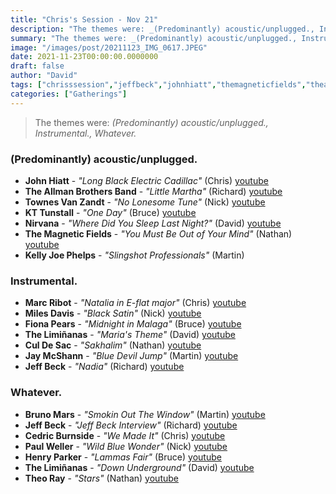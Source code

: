 ```yaml
---
title: "Chris's Session - Nov 21"
description: "The themes were: _(Predominantly) acoustic/unplugged., Instrumental., Whatever._"
summary: "The themes were: _(Predominantly) acoustic/unplugged., Instrumental., Whatever._"
image: "/images/post/20211123_IMG_0617.JPEG"
date: 2021-11-23T00:00:00.0000000
draft: false
author: "David"
tags: ["chrisssession","jeffbeck","johnhiatt","themagneticfields","theallmanbrothersband","nirvana","kellyjoephelps","thelimiñanas","marcribot","milesdavis","jaymcshann","paulweller","theoray","culdesac","brunomars","kttunstall","fionapears","henryparker","townesvanzandt","cedricburnside","youtube"]
categories: ["Gatherings"]
---
```

> The themes were: _(Predominantly) acoustic/unplugged., Instrumental., Whatever._
### (Predominantly) acoustic/unplugged.
- **John Hiatt** - _"Long Black Electric Cadillac"_ (Chris) [youtube](https://www.youtube.com/watch?v=0s48vihzk_E)
- **The Allman Brothers Band** - _"Little Martha"_ (Richard) [youtube](https://www.youtube.com/watch?v=typ2c8JPkLE)
- **Townes Van Zandt** - _"No Lonesome Tune"_ (Nick) [youtube](https://www.youtube.com/watch?v=ssbo6yGq6c4)
- **KT Tunstall** - _"One Day"_ (Bruce) [youtube](https://www.youtube.com/watch?v=xWKj96zhCpw)
- **Nirvana** - _"Where Did You Sleep Last Night?"_ (David) [youtube](https://www.youtube.com/watch?v=hEMm7gxBYSc)
- **The Magnetic Fields** - _"You Must Be Out of Your Mind"_ (Nathan) [youtube](https://www.youtube.com/watch?v=8FOh2hNjBsE)
- **Kelly Joe Phelps** - _"Slingshot Professionals"_ (Martin)
### Instrumental.
- **Marc Ribot** - _"Natalia in E-flat major"_ (Chris) [youtube](https://www.youtube.com/watch?v=_mE7FjnJgNQ)
- **Miles Davis** - _"Black Satin"_ (Nick) [youtube](https://www.youtube.com/watch?v=0RF4CQhcr3E)
- **Fiona Pears** - _"Midnight in Malaga"_ (Bruce) [youtube](https://www.youtube.com/watch?v=s456O9oaC1U)
- **The Limiñanas** - _"Maria's Theme"_ (David) [youtube](https://www.youtube.com/watch?v=yHoY9NqZ29k)
- **Cul De Sac** - _"Sakhalim"_ (Nathan) [youtube](https://www.youtube.com/watch?v=cQKYA6YC0rE)
- **Jay McShann** - _"Blue Devil Jump"_ (Martin) [youtube](https://www.youtube.com/watch?v=xLs4kngzHps)
- **Jeff Beck** - _"Nadia"_ (Richard) [youtube](https://www.youtube.com/watch?v=2t0BLzHCAb4)
### Whatever.
- **Bruno Mars** - _"Smokin Out The Window"_ (Martin) [youtube](https://www.youtube.com/watch?v=GG7fLOmlhYg)
- **Jeff Beck** - _"Jeff Beck Interview"_ (Richard) [youtube](https://www.youtube.com/watch?v=ENLFg2Zvkd4)
- **Cedric Burnside** - _"We Made It"_ (Chris) [youtube](https://www.youtube.com/watch?v=9OxDgqahdtQ)
- **Paul Weller** - _"Wild Blue Wonder"_ (Nick) [youtube](https://www.youtube.com/watch?v=FYR0WNpTzgc)
- **Henry Parker** - _"Lammas Fair"_ (Bruce) [youtube](https://www.youtube.com/watch?v=43e5Ty0BwO8)
- **The Limiñanas** - _"Down Underground"_ (David) [youtube](https://www.youtube.com/watch?v=oV_CszdsY7w)
- **Theo Ray** - _"Stars"_ (Nathan) [youtube](https://www.youtube.com/watch?v=kilPGOrmI2s)
